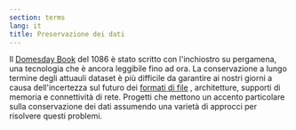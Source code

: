 ```yaml
---
section: terms
lang: it
title: Preservazione dei dati
---
```

Il [Domesday Book](https:/it.wikipedia.org/wiki/Domesday_Book) del 1086 è stato scritto con l'inchiostro su pergamena, una tecnologia che è ancora leggibile fino ad ora. La conservazione a lungo termine degli attuauli dataset è più difficile da garantire ai nostri giorni a causa dell'incertezza sul futuro dei [formati di file](/glossary/it/file-format/) , architetture, supporti di memoria e connettività di rete. Progetti che mettono un accento particolare sulla conservazione dei dati assumendo  una varietà di approcci per risolvere questi problemi.
